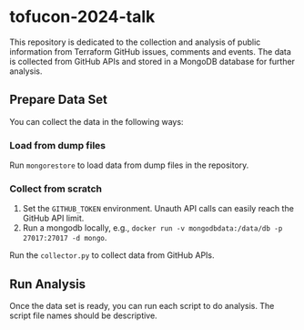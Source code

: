 # tofucon-2024-talk

This repository is dedicated to the collection and analysis of public information from Terraform GitHub issues, comments and events. The data is collected from GitHub APIs and stored in a MongoDB database for further analysis.

## Prepare Data Set

You can collect the data in the following ways:

### Load from dump files

Run `mongorestore` to load data from dump files in the repository.

### Collect from scratch

1. Set the `GITHUB_TOKEN` environment. Unauth API calls can easily reach the GitHub API limit.
2. Run a mongodb locally, e.g., `docker run -v mongodbdata:/data/db -p 27017:27017 -d mongo`.

Run the `collector.py` to collect data from GitHub APIs.

## Run Analysis

Once the data set is ready, you can run each script to do analysis. The script file names should be descriptive.
